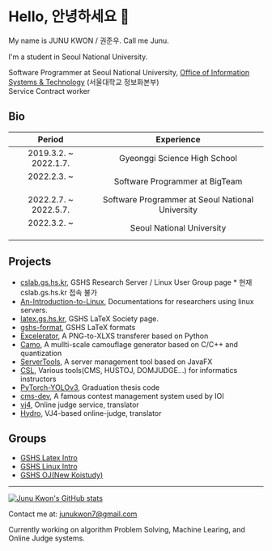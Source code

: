 # Hello, 안녕하세요 👋

My name is JUNU KWON / 권준우. Call me Junu.

I'm a student in Seoul National University.

Software Programmer at Seoul National University, [Office of Information Systems & Technology](https://ist.snu.ac.kr/) (서울대학교 정보화본부) </br>
Service Contract worker


Bio
---
|Period|  Experience |
:-------------------------:|:-------------------------:
2019.3.2. ~ 2022.1.7.|Gyeonggi Science High School
2022.2.3. ~ 　　　　|Software Programmer at BigTeam
2022.2.7. ~ 2022.5.7.|Software Programmer at Seoul National University
2022.3.2. ~ 　　　　|Seoul National University

Projects
---
* [cslab.gs.hs.kr](https://github.com/gshslinuxintro/cslab.gs.hs.kr), GSHS Research Server / Linux User Group page * 현재 cslab.gs.hs.kr 접속 불가
* [An-Introduction-to-Linux](https://github.com/gshslinuxintro/An-Introduction-to-Linux), Documentations for researchers using linux servers.
* [latex.gs.hs.kr](https://github.com/gshslatexintro/latex.gs.hs.kr), GSHS LaTeX Society page.
* [gshs-format](https://github.com/gshslatexintro/gshs-format), GSHS LaTeX formats
* [Excelerator](https://github.com/junukwon7/Excelerator), A PNG-to-XLXS transferer based on Python
* [Camo](https://github.com/junukwon7/Camo), A mullti-scale camouflage generator based on C/C++ and quantization
* [ServerTools](https://github.com/junukwon7/ServerTools), A server management tool based on JavaFX
* [CSL](https://github.com/melongist/CSL), Various tools(CMS, HUSTOJ, DOMJUDGE...) for informatics instructors
* [PyTorch-YOLOv3](https://github.com/junukwon7/PyTorch-YOLOv3), Graduation thesis code
* [cms-dev](https://github.com/junukwon7/cms), A famous contest management system used by IOI
* [vj4](https://github.com/vijos/vj4), Online judge service, translator
* [Hydro](https://github.com/hydro-dev/Hydro), VJ4-based online-judge, translator


Groups
---
* [GSHS Latex Intro](https://github.com/gshslatexintro)
* [GSHS Linux Intro](https://github.com/gshslinuxintro)
* [GSHS OJ(New Koistudy)](https://github.com/gshsoj)



---

[![Junu Kwon's GitHub stats](https://github-readme-stats.vercel.app/api?username=junukwon7)](https://github.com/junukwon7)

Contact me at: junukwon7@gmail.com


Currently working on algorithm Problem Solving, Machine Learing, and Online Judge systems.
